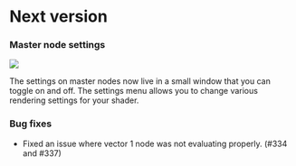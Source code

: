 # Next version

### Master node settings

![](.data/menu_settings.png)

The settings on master nodes now live in a small window that you can toggle on and off. The settings menu allows you to change various rendering settings for your shader.

### Bug fixes

- Fixed an issue where vector 1 node was not evaluating properly. (#334 and #337)